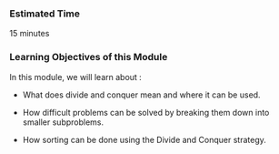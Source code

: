 ### Estimated Time

15 minutes

### Learning Objectives of this Module

In this module, we will learn about :

 - What does divide and conquer mean and where it can be used.

 - How difficult problems can be solved by breaking them down into smaller subproblems.

 - How sorting can be done using the Divide and Conquer strategy.


